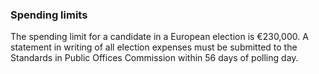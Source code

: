 ###  Spending limits

The spending limit for a candidate in a European election is €230,000. A
statement in writing of all election expenses must be submitted to the
Standards in Public Offices Commission within 56 days of polling day.
